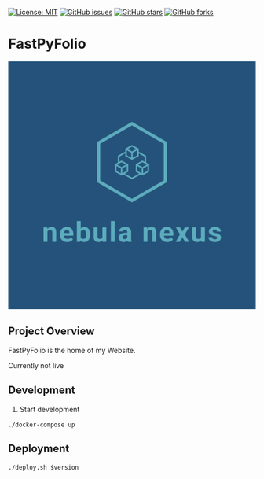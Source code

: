 [![License: MIT](https://img.shields.io/badge/License-MIT-yellow.svg)](LICENSE)
[![GitHub issues](https://img.shields.io/github/issues/subaquatic-pierre/fastpyfolio.svg)](https://github.com/subaquatic-pierre/fastpyfolio/issues)
[![GitHub stars](https://img.shields.io/github/stars/subaquatic-pierre/fastpyfolio.svg)](https://github.com/subaquatic-pierre/fastpyfolio/stargazers)
[![GitHub forks](https://img.shields.io/github/forks/subaquatic-pierre/fastpyfolio.svg)](https://github.com/subaquatic-pierre/fastpyfolio/network)

# FastPyFolio

![Kube Starter Logo](.github/logo.png)

## Project Overview

FastPyFolio is the home of my Website.

Currently not live

## Development

1. Start development

```
./docker-compose up
```

## Deployment

```
./deploy.sh $version
```
